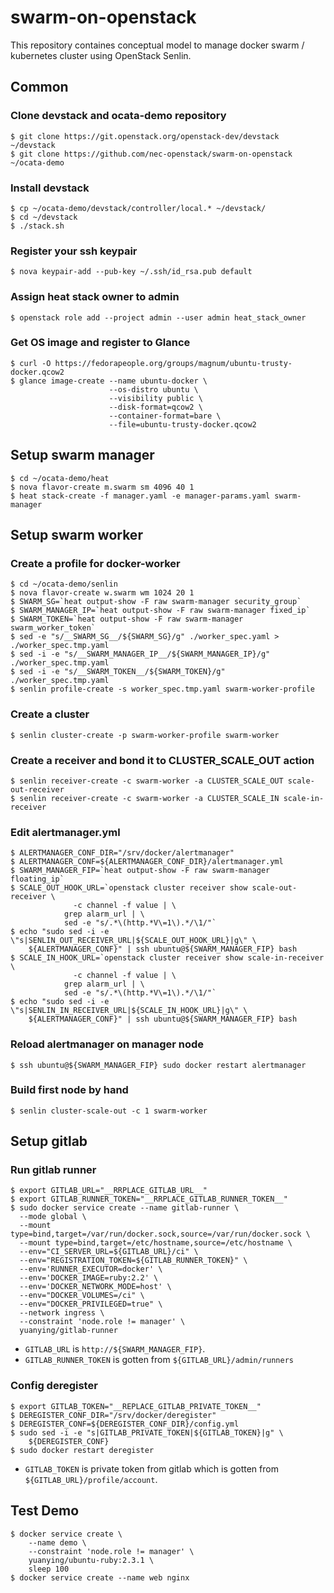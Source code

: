 # swarm-on-openstack
This repository containes conceptual model to manage docker swarm / kubernetes cluster using OpenStack Senlin.

## Common

### Clone devstack and ocata-demo repository

    $ git clone https://git.openstack.org/openstack-dev/devstack ~/devstack
    $ git clone https://github.com/nec-openstack/swarm-on-openstack ~/ocata-demo

### Install devstack

    $ cp ~/ocata-demo/devstack/controller/local.* ~/devstack/
    $ cd ~/devstack
    $ ./stack.sh

### Register your ssh keypair

    $ nova keypair-add --pub-key ~/.ssh/id_rsa.pub default

### Assign heat stack owner to admin

    $ openstack role add --project admin --user admin heat_stack_owner

### Get OS image and register to Glance

    $ curl -O https://fedorapeople.org/groups/magnum/ubuntu-trusty-docker.qcow2
    $ glance image-create --name ubuntu-docker \
                          --os-distro ubuntu \
                          --visibility public \
                          --disk-format=qcow2 \
                          --container-format=bare \
                          --file=ubuntu-trusty-docker.qcow2

## Setup swarm manager

    $ cd ~/ocata-demo/heat
    $ nova flavor-create m.swarm sm 4096 40 1
    $ heat stack-create -f manager.yaml -e manager-params.yaml swarm-manager

## Setup swarm worker

### Create a profile for docker-worker

    $ cd ~/ocata-demo/senlin
    $ nova flavor-create w.swarm wm 1024 20 1
    $ SWARM_SG=`heat output-show -F raw swarm-manager security_group`
    $ SWARM_MANAGER_IP=`heat output-show -F raw swarm-manager fixed_ip`
    $ SWARM_TOKEN=`heat output-show -F raw swarm-manager swarm_worker_token`
    $ sed -e "s/__SWARM_SG__/${SWARM_SG}/g" ./worker_spec.yaml > ./worker_spec.tmp.yaml
    $ sed -i -e "s/__SWARM_MANAGER_IP__/${SWARM_MANAGER_IP}/g" ./worker_spec.tmp.yaml
    $ sed -i -e "s/__SWARM_TOKEN__/${SWARM_TOKEN}/g" ./worker_spec.tmp.yaml
    $ senlin profile-create -s worker_spec.tmp.yaml swarm-worker-profile

### Create a cluster

    $ senlin cluster-create -p swarm-worker-profile swarm-worker

### Create a receiver and bond it to CLUSTER_SCALE_OUT action

    $ senlin receiver-create -c swarm-worker -a CLUSTER_SCALE_OUT scale-out-receiver
    $ senlin receiver-create -c swarm-worker -a CLUSTER_SCALE_IN scale-in-receiver

### Edit alertmanager.yml

    $ ALERTMANAGER_CONF_DIR="/srv/docker/alertmanager"
    $ ALERTMANAGER_CONF=${ALERTMANAGER_CONF_DIR}/alertmanager.yml
    $ SWARM_MANAGER_FIP=`heat output-show -F raw swarm-manager floating_ip`
    $ SCALE_OUT_HOOK_URL=`openstack cluster receiver show scale-out-receiver \
                  -c channel -f value | \
                grep alarm_url | \
                sed -e "s/.*\(http.*V\=1\).*/\1/"`
    $ echo "sudo sed -i -e \"s|SENLIN_OUT_RECEIVER_URL|${SCALE_OUT_HOOK_URL}|g\" \
        ${ALERTMANAGER_CONF}" | ssh ubuntu@${SWARM_MANAGER_FIP} bash
    $ SCALE_IN_HOOK_URL=`openstack cluster receiver show scale-in-receiver \
                  -c channel -f value | \
                grep alarm_url | \
                sed -e "s/.*\(http.*V\=1\).*/\1/"`
    $ echo "sudo sed -i -e \"s|SENLIN_IN_RECEIVER_URL|${SCALE_IN_HOOK_URL}|g\" \
        ${ALERTMANAGER_CONF}" | ssh ubuntu@${SWARM_MANAGER_FIP} bash

### Reload alertmanager on manager node

    $ ssh ubuntu@${SWARM_MANAGER_FIP} sudo docker restart alertmanager

### Build first node by hand

    $ senlin cluster-scale-out -c 1 swarm-worker

## Setup gitlab

### Run gitlab runner

    $ export GITLAB_URL="__RRPLACE_GITLAB_URL__"
    $ export GITLAB_RUNNER_TOKEN="__RRPLACE_GITLAB_RUNNER_TOKEN__"
    $ sudo docker service create --name gitlab-runner \
      --mode global \
      --mount type=bind,target=/var/run/docker.sock,source=/var/run/docker.sock \
      --mount type=bind,target=/etc/hostname,source=/etc/hostname \
      --env="CI_SERVER_URL=${GITLAB_URL}/ci" \
      --env="REGISTRATION_TOKEN=${GITLAB_RUNNER_TOKEN}" \
      --env='RUNNER_EXECUTOR=docker' \
      --env='DOCKER_IMAGE=ruby:2.2' \
      --env='DOCKER_NETWORK_MODE=host' \
      --env="DOCKER_VOLUMES=/ci" \
      --env="DOCKER_PRIVILEGED=true" \
      --network ingress \
      --constraint 'node.role != manager' \
      yuanying/gitlab-runner

-   `GITLAB_URL` is `http://${SWARM_MANAGER_FIP}`.
-   `GITLAB_RUNNER_TOKEN` is gotten from `${GITLAB_URL}/admin/runners`

### Config deregister

    $ export GITLAB_TOKEN="__REPLACE_GITLAB_PRIVATE_TOKEN__"
    $ DEREGISTER_CONF_DIR="/srv/docker/deregister"
    $ DEREGISTER_CONF=${DEREGISTER_CONF_DIR}/config.yml
    $ sudo sed -i -e "s|GITLAB_PRIVATE_TOKEN|${GITLAB_TOKEN}|g" \
        ${DEREGISTER_CONF}
    $ sudo docker restart deregister

-   `GITLAB_TOKEN` is private token from gitlab which is gotten from
    `${GITLAB_URL}/profile/account`.

## Test Demo

    $ docker service create \
        --name demo \
        --constraint 'node.role != manager' \
        yuanying/ubuntu-ruby:2.3.1 \
        sleep 100
    $ docker service create --name web nginx
